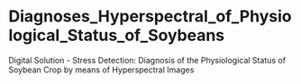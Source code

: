 # Diagnoses_Hyperspectral_of_Physiological_Status_of_Soybeans
Digital Solution - Stress Detection: Diagnosis of the Physiological Status of Soybean Crop by means of Hyperspectral Images
